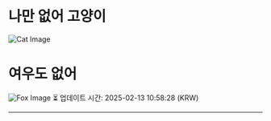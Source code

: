 
# 나만 없어 고양이

![Cat Image](https://cdn2.thecatapi.com/images/MTk2NjE4Mw.jpg)

# 여우도 없어
![Fox Image](https://randomfox.ca/images/13.jpg)
⏳ 업데이트 시간: 2025-02-13 10:58:28 (KRW)

---
